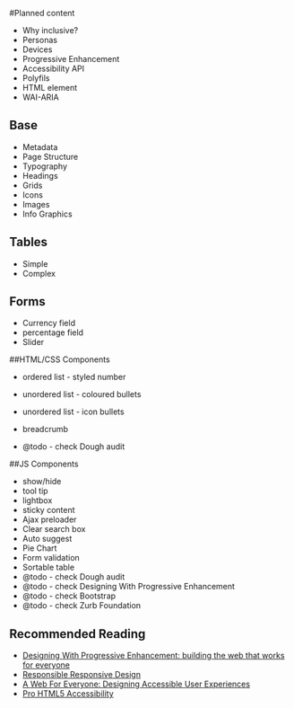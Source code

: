 #Planned content

* Why inclusive?
* Personas
* Devices
* Progressive Enhancement
* Accessibility API
* Polyfils
* HTML element
*  WAI-ARIA


## Base
* Metadata
* Page Structure
* Typography
* Headings
* Grids
* Icons
* Images
* Info Graphics

## Tables
* Simple
* Complex

## Forms
* Currency field
* percentage field
* Slider


##HTML/CSS Components
* ordered list - styled number
* unordered list - coloured bullets
* unordered list - icon bullets
* breadcrumb

* @todo - check Dough audit

##JS Components
* show/hide
* tool tip
* lightbox
* sticky content
* Ajax preloader
* Clear search box
* Auto suggest
* Pie Chart
* Form validation
* Sortable table
* @todo - check Dough audit
* @todo - check Designing With Progressive Enhancement
* @todo - check Bootstrap
* @todo - check Zurb Foundation

## Recommended Reading
* [Designing With Progressive Enhancement: building the web that works for everyone](http://www.filamentgroup.com/dwpe/)
* [Responsible Responsive Design](http://www.abookapart.com/products/responsible-responsive-design)
* [A Web For Everyone: Designing Accessible User Experiences](http://rosenfeldmedia.com/books/a-web-for-everyonerepsono)
* [Pro HTML5 Accessibility](http://www.apress.com/9781430241942)